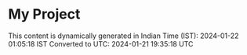 # My Project

This content is dynamically generated in Indian Time (IST): 2024-01-22 01:05:18 IST
Converted to UTC: 2024-01-21 19:35:18 UTC
